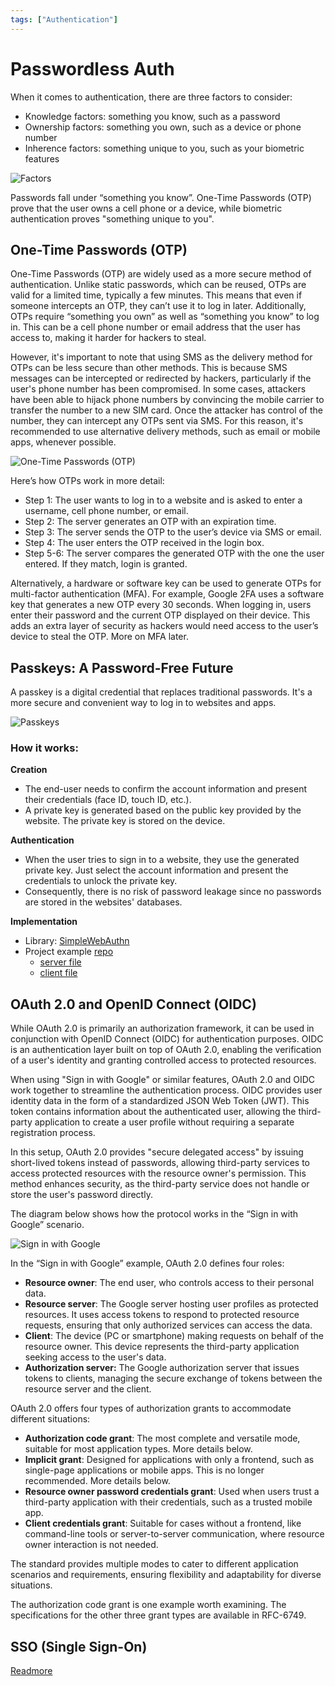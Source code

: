 ```yaml
---
tags: ["Authentication"]
---
```


# Passwordless Auth

When it comes to authentication, there are three factors to consider:

- Knowledge factors: something you know, such as a password
- Ownership factors: something you own, such as a device or phone number
- Inherence factors: something unique to you, such as your biometric features

![Factors](https://i.pinimg.com/originals/fe/58/1d/fe581d69d975741fa73abf1eb3e29b88.jpg)

Passwords fall under “something you know”. One-Time Passwords (OTP) prove that the user owns a cell phone or a device, while biometric authentication proves "something unique to you".

## One-Time Passwords (OTP)
One-Time Passwords (OTP) are widely used as a more secure method of authentication. Unlike static passwords, which can be reused, OTPs are valid for a limited time, typically a few minutes. This means that even if someone intercepts an OTP, they can’t use it to log in later. Additionally, OTPs require “something you own” as well as “something you know” to log in. This can be a cell phone number or email address that the user has access to, making it harder for hackers to steal.

However, it's important to note that using SMS as the delivery method for OTPs can be less secure than other methods. This is because SMS messages can be intercepted or redirected by hackers, particularly if the user's phone number has been compromised. In some cases, attackers have been able to hijack phone numbers by convincing the mobile carrier to transfer the number to a new SIM card. Once the attacker has control of the number, they can intercept any OTPs sent via SMS. For this reason, it's recommended to use alternative delivery methods, such as email or mobile apps, whenever possible.

![One-Time Passwords (OTP)](https://i.pinimg.com/originals/2d/78/2e/2d782e8d647408707d371b58c1a0b502.jpg)

Here’s how OTPs work in more detail:

- Step 1: The user wants to log in to a website and is asked to enter a username, cell phone number, or email.
- Step 2: The server generates an OTP with an expiration time.
- Step 3: The server sends the OTP to the user’s device via SMS or email.
- Step 4: The user enters the OTP received in the login box.
- Step 5-6: The server compares the generated OTP with the one the user entered. If they match, login is granted.

Alternatively, a hardware or software key can be used to generate OTPs for multi-factor authentication (MFA). For example, Google 2FA uses a software key that generates a new OTP every 30 seconds. When logging in, users enter their password and the current OTP displayed on their device. This adds an extra layer of security as hackers would need access to the user’s device to steal the OTP. More on MFA later.


## Passkeys: A Password-Free Future

A passkey is a digital credential that replaces traditional passwords. It's a more secure and convenient way to log in to websites and apps.

![Passkeys](https://i.pinimg.com/originals/29/c4/41/29c441a2a7b1007754e382c2458ceda4.png)

### How it works:

**Creation**
- The end-user needs to confirm the account information and present their credentials (face ID, touch ID, etc.).
- A private key is generated based on the public key provided by the website. The private key is stored on the device.

**Authentication**
- When the user tries to sign in to a website, they use the generated private key. Just select the account information and present the credentials to unlock the private key.
- Consequently, there is no risk of password leakage since no passwords are stored in the websites' databases.

**Implementation**
- Library: [SimpleWebAuthn](https://simplewebauthn.dev/docs/packages/server)
- Project example [repo](https://github.com/MasterKale/SimpleWebAuthn)
    - [server file](https://github.com/MasterKale/SimpleWebAuthn/blob/master/example/index.ts)
    - [client file](https://github.com/MasterKale/SimpleWebAuthn/blob/master/example/public/index.html)



## OAuth 2.0 and OpenID Connect (OIDC)

While OAuth 2.0 is primarily an authorization framework, it can be used in conjunction with OpenID Connect (OIDC) for authentication purposes. OIDC is an authentication layer built on top of OAuth 2.0, enabling the verification of a user's identity and granting controlled access to protected resources.

When using "Sign in with Google" or similar features, OAuth 2.0 and OIDC work together to streamline the authentication process. OIDC provides user identity data in the form of a standardized JSON Web Token (JWT). This token contains information about the authenticated user, allowing the third-party application to create a user profile without requiring a separate registration process.

In this setup, OAuth 2.0 provides "secure delegated access" by issuing short-lived tokens instead of passwords, allowing third-party services to access protected resources with the resource owner's permission. This method enhances security, as the third-party service does not handle or store the user's password directly.

The diagram below shows how the protocol works in the “Sign in with Google” scenario.

![Sign in with Google](https://lh3.googleusercontent.com/pw/ABLVV85NyHywUmPXIqELvDsCd8rkPRL7SYGt5IB-tXNXzUd0GFGUSeyNABQeAyF5p-7y-75O6JI9sLJZ3QI34hBlRaZOVG22uoLkzuBT07pOON9fq8EPP34=w2400)

In the “Sign in with Google” example, OAuth 2.0 defines four roles:

- **Resource owner**: The end user, who controls access to their personal data.
- **Resource server**: The Google server hosting user profiles as protected resources. It uses access tokens to respond to protected resource requests, ensuring that only authorized services can access the data.
- **Client**: The device (PC or smartphone) making requests on behalf of the resource owner. This device represents the third-party application seeking access to the user's data.
- **Authorization server:** The Google authorization server that issues tokens to clients, managing the secure exchange of tokens between the resource server and the client.

OAuth 2.0 offers four types of authorization grants to accommodate different situations:

- **Authorization code grant**: The most complete and versatile mode, suitable for most application types. More details below.
- **Implicit grant**: Designed for applications with only a frontend, such as single-page applications or mobile apps. This is no longer recommended. More details below.
- **Resource owner password credentials grant**: Used when users trust a third-party application with their credentials, such as a trusted mobile app.
- **Client credentials grant**: Suitable for cases without a frontend, like command-line tools or server-to-server communication, where resource owner interaction is not needed.

The standard provides multiple modes to cater to different application scenarios and requirements, ensuring flexibility and adaptability for diverse situations.

The authorization code grant is one example worth examining. The specifications for the other three grant types are available in RFC-6749.


## SSO (Single Sign-On) 

[Readmore](./sso.md)